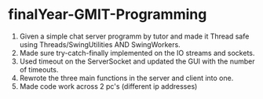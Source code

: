# finalYear-GMIT-Programming

1. Given a simple chat server programm by tutor and made it Thread safe using Threads/SwingUtilities AND SwingWorkers.
2. Made sure  try-catch-finally implemented on the IO streams and sockets.
3. Used timeout on the ServerSocket and updated the GUI with the number of timeouts.
4. Rewrote the three main functions in the server and client into one.
5. Made  code work across 2 pc's (different ip addresses)
